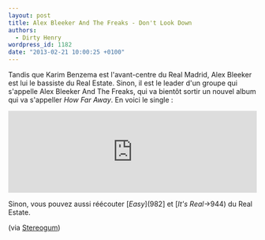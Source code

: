 ```yaml
---
layout: post
title: Alex Bleeker And The Freaks - Don't Look Down
authors:
  - Dirty Henry
wordpress_id: 1182
date: "2013-02-21 10:00:25 +0100"
---
```


Tandis que Karim Benzema est l'avant-centre du Real Madrid, Alex Bleeker est lui
le bassiste du Real Estate. Sinon, il est le leader d'un groupe qui s'appelle
Alex Bleeker And The Freaks, qui va bientôt sortir un nouvel album qui va
s'appeller _How Far Away_. En voici le single :

<iframe width="100%" height="166" scrolling="no" frameborder="no" src="https://w.soundcloud.com/player/?url=http%3A%2F%2Fapi.soundcloud.com%2Ftracks%2F78418477"></iframe>

Sinon, vous pouvez aussi réécouter [*Easy*](982] et [_It's Real_->944) du Real
Estate.

(via
[Stereogum](http://stereogum.com/1260751/alex-bleeker-and-the-freaks-dont-look-down/mp3s/))
